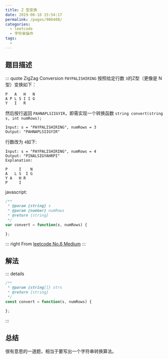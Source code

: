 ```yaml
---
title: Z 型变换
date: 2019-06-16 15:54:17
permalink: /pages/986408/
categories: 
  - leetcode
  - 字符串操作
tags: 
  - 
---
```


## 题目描述

::: quote ZigZag Conversion
`PAYPALISHIRING` 按照给定行数 `3`的Z型（更像是 N型）变换如下：  
```
P   A   H   N
A P L S I I G
Y   I   R
```
然后按行返回 `PAHNAPLSIIGYIR`，即需实现一个转换函数
`string convert(string s, int numRows);`

```
Input: s = "PAYPALISHIRING", numRows = 3
Output: "PAHNAPLSIIGYIR"
```
行数改为 `4`如下:
``` 
Input: s = "PAYPALISHIRING", numRows = 4
Output: "PINALSIGYAHRPI"
Explanation:

P     I    N
A   L S  I G
Y A   H R
P     I
```
javascript:
```js
/**
 * @param {string} s
 * @param {number} numRows
 * @return {string}
 */
var convert = function(s, numRows) {

};
```
::: right
From [leetcode No.6 Medium](https://leetcode.com/problems/zigzag-conversion/)
:::

## 解法
::: details 
``` js
/**
 * @param {string[]} strs
 * @return {string}
 */
const convert = function(s, numRows) {

};
```
:::
## 总结
很有意思的一道题，相当于要写出一个字符串转换算法。
